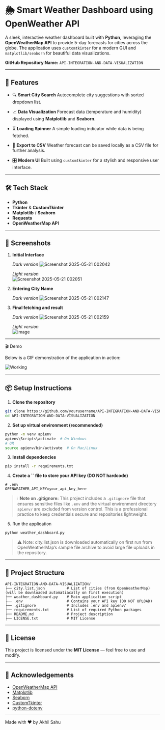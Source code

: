 # 🌦️ Smart Weather Dashboard using OpenWeather API

A sleek, interactive weather dashboard built with **Python**, leveraging the **OpenWeatherMap API** to provide 5-day forecasts for cities across the globe. The application uses `customtkinter` for a modern GUI and `matplotlib/seaborn` for beautiful data visualizations.

**GitHub Repository Name:** `API-INTEGRATION-AND-DATA-VISUALIZATION`

---

## 🚀 Features

* 🔍 **Smart City Search**
  Autocomplete city suggestions with sorted dropdown list.

* 📈 **Data Visualization**
  Forecast data (temperature and humidity) displayed using **Matplotlib** and **Seaborn**.

* ⏳ **Loading Spinner**
  A simple loading indicator while data is being fetched.

* 📄 **Export to CSV**
  Weather forecast can be saved locally as a CSV file for further analysis.

* 🎛️ **Modern UI**
  Built using `customtkinter` for a stylish and responsive user interface.

---

## 🛠️ Tech Stack

* **Python**
* **Tkinter** & **CustomTkinter**
* **Matplotlib** / **Seaborn**
* **Requests**
* **OpenWeatherMap API**

---

## 📸 Screenshots

1. **Initial Interface**

    *Dark version*
  ![Screenshot 2025-05-21 002042](https://github.com/user-attachments/assets/c9561e5f-6348-4e5f-a17f-98155d62d078)


    *Light version*  
  ![Screenshot 2025-05-21 002051](https://github.com/user-attachments/assets/04bff5f6-1d77-4749-9f4b-1199f58f1114)

2. **Entering City Name**

    *Dark version*
![Screenshot 2025-05-21 002147](https://github.com/user-attachments/assets/2d5e5152-d31a-4be7-87a0-c948570efc22)

3. **Final fetching and result**

    *Dark version*
   ![Screenshot 2025-05-21 002159](https://github.com/user-attachments/assets/5f0e17e1-20f3-441d-a457-270a27f21602)
   
   *Light version*  
   ![image](https://github.com/user-attachments/assets/e6e33de0-7266-4fc7-a636-a93fc136ae85)




---
🎬 Demo

Below is a GIF demonstration of the application in action:

![Working](https://github.com/user-attachments/assets/d2ab39a7-3ca5-4502-9600-f5b79d87c34e)

---

## 📦 Setup Instructions

1. **Clone the repository**

```bash
git clone https://github.com/yourusername/API-INTEGRATION-AND-DATA-VISUALIZATION.git
cd API-INTEGRATION-AND-DATA-VISUALIZATION
```

2. **Set up virtual environment (recommended)**

```bash
python -m venv apienv
apienv\Scripts\activate  # On Windows
# OR
source apienv/bin/activate  # On Mac/Linux
```

3. **Install dependencies**

```bash
pip install -r requirements.txt
```

4. **Create a **\`\`** file to store your API key (DO NOT hardcode)**

```text
# .env
OPENWEATHER_API_KEY=your_api_key_here
```

> ℹ️ **Note on .gitignore:** This project includes a `.gitignore` file that ensures sensitive files like `.env` and the virtual environment directory `apienv/` are excluded from version control. This is a professional practice to keep credentials secure and repositories lightweight.

5. Run the application

```bash
python weather_dashboard.py
```
> ⚠️ Note: city.list.json is downloaded automatically on first run from OpenWeatherMap’s sample file archive to avoid large file uploads in the repository.
---

## 📁 Project Structure

```
API-INTEGRATION-AND-DATA-VISUALIZATION/
├── city.list.json          # List of cities (from OpenWeatherMap)(will be downloaded automatiacally on first execution)
├── weather_dashboard.py    # Main application script
├── .env                    # Contains your API key (DO NOT UPLOAD)
├── .gitignore              # Includes .env and apienv/
├── requirements.txt        # List of required Python packages
├── README.md               # Project description
├── LICENSE.txt             # MIT License
```

---

## 📃 License

This project is licensed under the **MIT License** — feel free to use and modify.

---

## 🙌 Acknowledgements

* [OpenWeatherMap API](https://openweathermap.org/api)
* [Matplotlib](https://matplotlib.org/)
* [Seaborn](https://seaborn.pydata.org/)
* [CustomTkinter](https://github.com/TomSchimansky/CustomTkinter)
* [python-dotenv](https://pypi.org/project/python-dotenv/)

---

Made with ❤️ by Akhil Sahu
